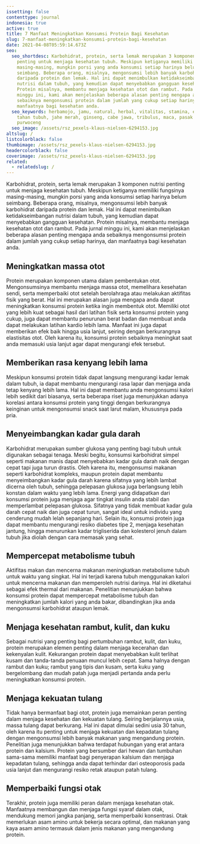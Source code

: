 ```yaml
---
issetting: false
contenttype: journal
indonesia: true
active: true
title: 7 Manfaat Meningkatkan Konsumsi Protein Bagi Kesehatan
slug: 7-manfaat-meningkatkan-konsumsi-protein-bagi-kesehatan
date: 2021-04-08T05:59:14.673Z
seo:
  seo_shortdesc: Karbohidrat, protein, serta lemak merupakan 3 komponen nutrisi
    penting untuk menjaga kesehatan tubuh. Meskipun ketiganya memiliki fungsinya
    masing-masing, mungkin porsi yang anda konsumsi setiap harinya belum
    seimbang. Beberapa orang, misalnya, mengonsumsi lebih banyak karbohidrat
    daripada protein dan lemak. Hal ini dapat menimbulkan ketidakseimbangan
    nutrisi dalam tubuh, yang kemudian dapat menyebabkan gangguan kesehatan.
    Protein misalnya, membantu menjaga kesehatan otot dan rambut. Pada jurnal
    minggu ini, kami akan menjelaskan beberapa alasan penting mengapa anda
    sebaiknya mengonsumsi protein dalam jumlah yang cukup setiap harinya, dan
    manfaatnya bagi kesehatan anda.
  seo_keywords: herbamojo, jamu, natural, herbal, vitalitas, stamina, energi, daya
    tahan tubuh, jahe merah, ginseng, cabe jawa, tribulus, maca, pasak bumi,
    purwoceng
  seo_image: /assets/rsz_pexels-klaus-nielsen-6294153.jpg
altslug: /
listcolorblack: false
thumbimage: /assets/rsz_pexels-klaus-nielsen-6294153.jpg
headercolorblack: false
coverimage: /assets/rsz_pexels-klaus-nielsen-6294153.jpg
related:
  - relatedslug: /
---
```

Karbohidrat, protein, serta lemak merupakan 3 komponen nutrisi penting untuk menjaga kesehatan tubuh. Meskipun ketiganya memiliki fungsinya masing-masing, mungkin porsi yang anda konsumsi setiap harinya belum seimbang. Beberapa orang, misalnya, mengonsumsi lebih banyak karbohidrat daripada protein dan lemak. Hal ini dapat menimbulkan ketidakseimbangan nutrisi dalam tubuh, yang kemudian dapat menyebabkan gangguan kesehatan. Protein misalnya, membantu menjaga kesehatan otot dan rambut. Pada jurnal minggu ini, kami akan menjelaskan beberapa alasan penting mengapa anda sebaiknya mengonsumsi protein dalam jumlah yang cukup setiap harinya, dan manfaatnya bagi kesehatan anda.

## Meningkatkan massa otot


Protein merupakan komponen utama dalam pembentukan otot. Mengonsumsinya membantu menjaga massa otot, memelihara kesehatan sendi, serta memperbaiki otot setelah berolahraga atau melakukan aktifitas fisik yang berat. Hal ini merupakan alasan juga mengapa anda dapat meningkatkan konsumsi protein ketika ingin membentuk otot.
Memiliki otot yang lebih kuat sebagai hasil dari latihan fisik serta konsumsi protein yang cukup, juga dapat membantu penurunan berat badan dan membuat anda dapat melakukan latihan kardio lebih lama. Manfaat ini juga dapat memberikan efek baik hingga usia lanjut, seiring dengan berkurangnya elastisitas otot. Oleh karena itu, konsumsi protein sebaiknya meningkat saat anda memasuki usia lanjut agar dapat mengurangi efek tersebut.

## Memberikan rasa kenyang lebih lama


Meskipun konsumsi protein tidak dapat langsung mengurangi kadar lemak dalam tubuh, ia dapat membantu mengurangi rasa lapar dan menjaga anda tetap kenyang lebih lama. Hal ini dapat membantu anda mengonsumsi kalori lebih sedikit dari biasanya, serta beberapa riset juga menunjukkan adanya korelasi antara konsumsi protein yang tinggi dengan berkurangnya keinginan untuk mengonsumsi snack saat larut malam, khususnya pada pria.

## Menyeimbangkan kadar gula darah


Karbohidrat merupakan sumber glukosa yang penting bagi tubuh untuk digunakan sebagai tenaga. Meski begitu, konsumsi karbohidrat simpel seperti makanan manis dapat menyebabkan kadar gula darah naik dengan cepat tapi juga turun drastis. Oleh karena itu, mengonsumsi makanan seperti karbohidrat kompleks, maupun protein dapat membantu menyeimbangkan kadar gula darah karena sifatnya yang lebih lambat dicerna oleh tubuh, sehingga pelepasan glukosa juga berlangsung lebih konstan dalam waktu yang lebih lama.
Energi yang didapatkan dari konsumsi protein juga menjaga agar tingkat insulin anda stabil dan memperlambat pelepasan glukosa. Sifatnya yang tidak membuat kadar gula darah cepat naik dan juga cepat turun, sangat ideal untuk individu yang cenderung mudah lelah sepanjang hari. Selain itu, konsumsi protein juga dapat membantu mengurangi resiko diabetes tipe 2, menjaga kesehatan jantung, hingga menurunkan kadar trigliserida dan kolesterol jenuh dalam tubuh jika diolah dengan cara memasak yang sehat.

## Mempercepat metabolisme tubuh


Aktifitas makan dan mencerna makanan meningkatkan metabolisme tubuh untuk waktu yang singkat. Hal ini terjadi karena tubuh menggunakan kalori untuk mencerna makanan dan memperoleh nutrisi darinya. Hal ini diketahui sebagai efek thermal dari makanan. Penelitian menunjukkan bahwa konsumsi protein dapat mempercepat metabolisme tubuh dan meningkatkan jumlah kalori yang anda bakar, dibandingkan jika anda mengonsumsi karbohidrat ataupun lemak.

## Menjaga kesehatan rambut, kulit, dan kuku


Sebagai nutrisi yang penting bagi pertumbuhan rambut, kulit, dan kuku, protein merupakan elemen penting dalam menjaga kecerahan dan kekenyalan kulit. Kekurangan protein dapat menyebabkan kulit terlihat kusam dan tanda-tanda penuaan muncul lebih cepat. Sama halnya dengan rambut dan kuku; rambut yang tipis dan kusam, serta kuku yang bergelombang dan mudah patah juga menjadi pertanda anda perlu meningkatkan konsumsi protein.

## Menjaga kekuatan tulang


Tidak hanya bermanfaat bagi otot, protein juga memainkan peran penting dalam menjaga kesehatan dan kekuatan tulang. Seiring berjalannya usia, massa tulang dapat berkurang. Hal ini dapat dimulai sedini usia 30 tahun, oleh karena itu penting untuk menjaga kekuatan dan kepadatan tulang dengan mengonsumsi lebih banyak makanan yang mengandung protein.
Penelitian juga menunjukkan bahwa terdapat hubungan yang erat antara protein dan kalsium. Protein yang bersumber dari hewan dan tumbuhan sama-sama memiliki manfaat bagi penyerapan kalsium dan menjaga kepadatan tulang, sehingga anda dapat terhindar dari osteoporosis pada usia lanjut dan mengurangi resiko retak ataupun patah tulang.

## Memperbaiki fungsi otak


Terakhir, protein juga memiliki peran dalam menjaga kesehatan otak. Manfaatnya membangun dan menjaga fungsi syaraf dalam otak, mendukung memori jangka panjang, serta memperbaiki konsentrasi. Otak memerlukan asam amino untuk bekerja secara optimal, dan makanan yang kaya asam amino termasuk dalam jenis makanan yang mengandung protein.